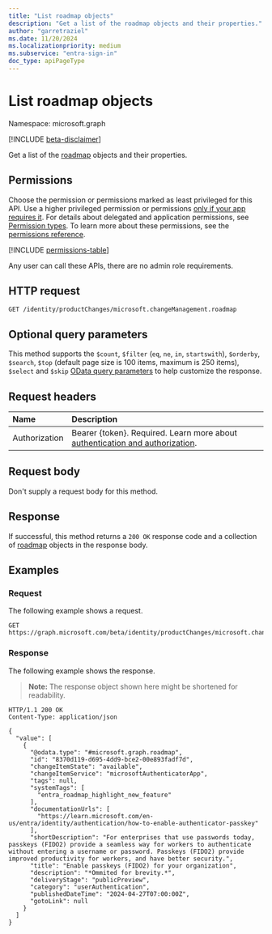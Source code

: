 ```yaml
---
title: "List roadmap objects"
description: "Get a list of the roadmap objects and their properties."
author: "garretraziel"
ms.date: 11/20/2024
ms.localizationpriority: medium
ms.subservice: "entra-sign-in"
doc_type: apiPageType
---
```


# List roadmap objects

Namespace: microsoft.graph

[!INCLUDE [beta-disclaimer](../../includes/beta-disclaimer.md)]

Get a list of the [roadmap](../resources/roadmap.md) objects and their properties.

## Permissions

Choose the permission or permissions marked as least privileged for this API. Use a higher privileged permission or permissions [only if your app requires it](/graph/permissions-overview#best-practices-for-using-microsoft-graph-permissions). For details about delegated and application permissions, see [Permission types](/graph/permissions-overview#permission-types). To learn more about these permissions, see the [permissions reference](/graph/permissions-reference).

<!-- {
  "blockType": "permissions",
  "name": "roadmap-list-permissions"
}
-->
[!INCLUDE [permissions-table](../includes/permissions/roadmap-list-permissions.md)]

Any user can call these APIs, there are no admin role requirements.

## HTTP request

<!-- {
  "blockType": "ignored"
}
-->
``` http
GET /identity/productChanges/microsoft.changeManagement.roadmap
```

## Optional query parameters

This method supports the `$count`, `$filter` (`eq`, `ne`, `in`, `startswith`), `$orderby`, `$search`, `$top` (default page size is 100 items, maximum is 250 items), `$select` and `$skip` [OData query parameters](/graph/query-parameters) to help customize the response.

## Request headers

|Name|Description|
|:---|:---|
|Authorization|Bearer {token}. Required. Learn more about [authentication and authorization](/graph/auth/auth-concepts).|

## Request body

Don't supply a request body for this method.

## Response

If successful, this method returns a `200 OK` response code and a collection of [roadmap](../resources/roadmap.md) objects in the response body.

## Examples

### Request

The following example shows a request.
<!-- {
  "blockType": "request",
  "name": "list_roadmap"
}
-->
``` http
GET https://graph.microsoft.com/beta/identity/productChanges/microsoft.changeManagement.roadmap
```

### Response

The following example shows the response.
>**Note:** The response object shown here might be shortened for readability.
<!-- {
  "blockType": "response",
  "truncated": true,
  "@odata.type": "microsoft.graph.roadmap"
}
-->
``` http
HTTP/1.1 200 OK
Content-Type: application/json

{
  "value": [
    {
      "@odata.type": "#microsoft.graph.roadmap",
      "id": "8370d119-d695-4dd9-bce2-00e893fadf7d",
      "changeItemState": "available",
      "changeItemService": "microsoftAuthenticatorApp",
      "tags": null,
      "systemTags": [
        "entra_roadmap_highlight_new_feature"
      ],
      "documentationUrls": [
        "https://learn.microsoft.com/en-us/entra/identity/authentication/how-to-enable-authenticator-passkey"
      ],
      "shortDescription": "For enterprises that use passwords today, passkeys (FIDO2) provide a seamless way for workers to authenticate without entering a username or password. Passkeys (FIDO2) provide improved productivity for workers, and have better security.",
      "title": "Enable passkeys (FIDO2) for your organization",
      "description": "*Ommited for brevity.*",
      "deliveryStage": "publicPreview",
      "category": "userAuthentication",
      "publishedDateTime": "2024-04-27T07:00:00Z",
      "gotoLink": null
    }
  ]
}
```
